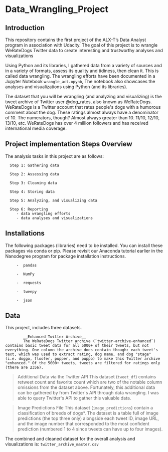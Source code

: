 # Data_Wrangling_Project

## Introduction

This repository contains the first project of the ALX-T’s Data Analyst program in association with Udacity. The goal of this project is to wrangle WeRateDogs Twitter data to create interesting and trustworthy analyses and visualizations

Using Python and its libraries, I gathered data from a variety of sources and in a variety of formats, assess its quality and tidiness, then clean it. This is called data wrangling. The wrangling efforts have been documented in a Jupyter Notebook `wrangle_act.opynb`, The notebook also showcases the analyses and visualizations using Python (and its libraries).

The dataset that you will be wrangling (and analyzing and visualizing) is the tweet archive of Twitter user @dog_rates, also known as WeRateDogs. WeRateDogs is a Twitter account that rates people's dogs with a humorous comment about the dog. These ratings almost always have a denominator of 10. The numerators, though? Almost always greater than 10. 11/10, 12/10, 13/10, etc. WeRateDogs has over 4 million followers and has received international media coverage.

## Project implementation Steps Overview

The analysis tasks in this project are as follows:

      Step 1: Gathering data

      Step 2: Assessing data

      Step 3: Cleaning data

      Step 4: Storing data

      Step 5: Analyzing, and visualizing data

      Step 6: Reporting
         - data wrangling efforts
         - data analyses and visualizations


## Installations
The following packages (libraries) need to be installed. You can install these packages via conda or pip. Please revisit our Anaconda tutorial earlier in the Nanodegree program for package installation instructions.
   
         -	pandas

         -	NumPy

         -	requests

         -	tweepy

         -	json


## Data
This project, includes three datasets.

            __Enhanced Twitter Archive__
            The WeRateDogs Twitter archive (`twitter-archive-enhanced`) contains basic tweet data for all 5000+ of their tweets, but not everything. One column the archive does contain though: each tweet's text, which was used to extract rating, dog name, and dog "stage" (i.e. doggo, floofer, pupper, and puppo) to make this Twitter archive "enhanced." Of the 5000+ tweets, tweets are filtered for ratings only (there are 2356).

> Additional Data via the Twitter API
This dataset (`tweet_df`) contains retweet count and favorite count which are two of the notable column omissions from the dataset above. Fortunately, this additional data can be gathered by from Twitter's API through data wrangling. I was able to query Twitter's API to gather this valuable data. 

> Image Predictions File
This dataset (`image_predictions`) contain a classification of breeds of dogs*. The dataset is  a table full of image predictions (the top three only) alongside each tweet ID, image URL, and the image number that corresponded to the most confident prediction (numbered 1 to 4 since tweets can have up to four images).


The combined and cleaned dataset for the overall analysis and visualizations is: `twitter_archive_master.csv`
